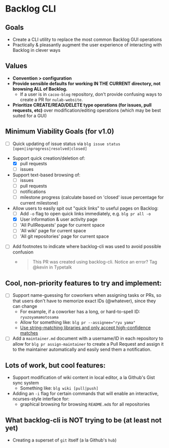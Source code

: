 # Backlog CLI

## Goals
- Create a CLI utility to replace the most common Backlog GUI operations
- Practically & pleasantly augment the user experience of interacting with Backlog in clever ways

## Values
- **Convention > configuration**
- **Provide sensible defaults for working IN THE CURRENT directory, not browsing ALL of Backlog.**
  - If a user is in `cacoo-blog` repository, don't provide confusing ways to create a PR for `nulab-website`.
- **Prioritize CREATE/READ/DELETE type operations (for issues, pull requests, etc)** over modification/editing operations (which may be best suited for a GUI)

## Minimum Viability Goals (for v1.0)
- [ ] Quick updating of issue status via `blg issue status [open|inprogress|resolved|closed]`
- Support quick creation/deletion of:
  - [x] pull requests
  - [ ] issues
- Support text-based browsing of:
  - [ ] issues
  - [ ] pull requests
  - [ ] notifications
  - [ ] milestone progress (calculate based on 'closed' issue percentage for current milestone)
- Allow users to easily spit out "quick links" to useful pages on Backlog:
  - [ ] Add `-o` flag to open quick links immediately, e.g. `blg pr all -o`
  - [x] User information & user activity page
  - [ ] 'All PullRequests' page for current space
  - [ ] 'All wiki' page for current space
  - [ ] 'All git repositories' page for current space
- [ ] Add footnotes to indicate where backlog-cli was used to avoid possible confusion
  - > This PR was created using backlog-cli. Notice an error? Tag @kevin in Typetalk

## Cool, non-priority features to try and implement:
- [ ] Support name-guessing for coworkers when assigning tasks or PRs, so that users don't have to memorize exact IDs (@whatever), since they can change
  - For example, if a coworker has a long, or hard-to-spell ID: `ryuzoyamamotosama`
  - Allow for something like: `blg pr --assignee="ryu yama"`
  - [Use string-matching libraries and only accept high-confidence matches](https://godoc.org/github.com/antzucaro/matchr)
- [ ] Add a `maintainer.md` document with a username/ID in each repository to allow for `blg pr assign-maintainer` to create a Pull Request and assign it to the maintainer automatically and easily send them a notification.

## Lots of work, but cool features:
- Support modification of wiki content in local editor, a la Github's Gist sync system
  - Something like: `blg wiki [pull|push]`
- Adding an `-i` flag for certain commands that will enable an interactive, ncurses-style interface for:
  - graphical browsing for browsing `README.md`s for all repositories

## What backlog-cli is NOT trying to be (at least not yet)
- Creating a superset of `git` itself (a la Github's `hub`)